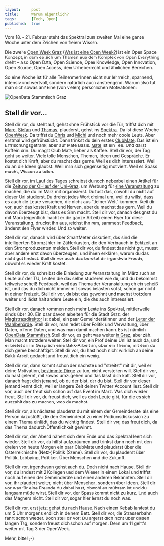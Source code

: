 ```yaml
---
layout: 	post
title: 		Warum eigentlich?
tags: 		[Tech, Open]
published: 	true
---
```


Vom 18. – 21. Februar steht das Spektral zum zweiten Mal eine ganze Woche unter dem Zeichen von freiem Wissen. 

Die zweite [Open Week Graz](http://openscience.alpine-geckos.at/working-group/hackathon/die-zweite-woche-rund-um-openness-in-graz/) ([Was ist eine Open Week?](http://openscience.alpine-geckos.at/event/open-week/)) ist ein Open Space Konzept, in dem es sich um Themen aus dem Komplex von Open Everything dreht – also Open Data, Open Science, Open Knowledge, Open Innovation, Open Source, Open Access, dem Urheberrecht und ähnlichen Bereichen.

So eine Woche ist für alle TeilnehmerInnen nicht nur lehrreich, spannend, intensiv und wertvoll, sondern natürlich auch anstrengend. Warum also tut man sich sowas an? Eine (von vielen) persönlichen Motivationen:

![OpenData Stammtisch Graz](http://2904.cc/blogimg/owg13/opendatastammtisch.jpg)

## Stell dir vor...

Stell dir vor, du steht auf, gehst ohne Frühstück vor die Tür, triffst dich mit [Marc](https://twitter.com/murdelta), [Stefan](https://twitter.com/stefankasberger) und [Thomas](https://twitter.com/socialhack), plauderst, gehst ins [Spektral](http://spektral.at/). Da ist diese Woche [OpenWeek](http://openscience.alpine-geckos.at/events/open-week-graz-2/). Da triffst du [Chris](https://twitter.com/chris_kittel) und [Michi](https://twitter.com/osmgraz) und noch mehr coole Leute. Aber erstmal wird gefrühstückt. Dann trinkst du dein erstes [ClubMate](http://de.wikipedia.org/wiki/Club-Mate). Das ist ein Erfrischungsgetränk, aber auf Mate Basis. [Mate](http://de.wikipedia.org/wiki/Mate) ist ein Tee. Und da ist Koffein drin. Du magst Club Mate, lieber als Kaffee. Stell dir vor, der Tag geht so weiter. Viele tolle Menschen, Themen, Ideen und Gespräche. Er kostet dich Kraft, aber du machst das gerne. Weil es dich interessiert. Weil du an die Ideen glaubst. Weil man sich gegenseitig motiviert. Weil es Spass macht, Wissen zu teilen.

Stell dir vor, im Lauf des Tages schreibst du noch nebenbei einen Artikel für die [Zeitung der ÖH auf der Uni-Graz](http://www.libelle.me/), um Werbung für [eine Veranstaltung](https://www.cryptoparty.at/graz) zu machen, die du im März mit organisierst. Du tust das, obwohl du nicht auf dieser Uni studierst. Du drehst jedes Wort dreimal um, weil du willst, dass es auch die Leute verstehen, die nicht aus "deiner Welt" kommen. Stell dir vor, auch das kostet Kraft und Nerven, aber du machst das gern. Weil du davon überzeugt bist, dass es Sinn macht. Stell dir vor, danach designst du mit Marc (eigentlich macht er die ganze Arbeit) einen Flyer für diese Veranstaltung, druckst ihn aus, reichst ihn rum, sammelst Feedback, änderst den Flyer wieder. Und so weiter. 

Stell dir vor, danach wird über SmartMeter diskutiert, das sind die intelligenten Stromzähler im Zählerkasten, die den Verbrauch in Echtzeit an den Stromproduzenten melden. Stell dir vor, du findest das nicht gut, musst aber andere erst davon überzeugen, und ihnen erklären, warum du das nicht gut findest. Stell dir vor auch das bereitet dir irgendwie Freude, obwohl es wieder Kraft kostet. 

Stell dir vor, du schreibst die Einladung zur Veranstaltung im März auch an Leute auf der TU, Leuten die das selbe studieren wie du, und du bekommst teilweise scheiß Feedback, weil das Thema der Veranstaltung eh ein scheiß ist, und das du dich nicht immer mit sowas belasten sollst, schon gar nicht in deiner Freizeit. Stell dir vor, du bist das gewohnt und machst trotzdem weiter und lädst halt andere Leute ein, die das auch interessiert.

Stell dir vor, danach kommen noch mehr Leute ins Spektral, mittlerweile sinds über 30. Ein paar davon arbeiten für die Stadt Graz, der [Magistratsdirektor](http://www.graz.at/cms/ziel/232910/DE/) ist dabei, ein paar GemeinderätInnen und der [Leiter der Wahlbehörde](http://www.graz.at/cms/ziel/313339/DE/). Stell dir vor, man redet über Politik und Verwaltung, über Daten, offene Daten, und was man damit machen kann. Es ist nämlich [OpenData Stammtisch](http://data.graz.gv.at/aktuelles/openness-fuer-die-grazer-stadtverwaltung-dritter-offener-open-government-data-stammtisch).Stell dir vor, es geht was weiter [in Graz](http://data.graz.gv.at/), aber zäh. Man macht trotzdem weiter. Stell dir vor, ein Prof deiner Uni ist auch da, und er bietet dir im Gespräch eine Bakk-Arbeit an, über ein Thema, mit dem du dich gerne beschäftigst. Stell dir vor, du hast noch nicht wirklich an deine Bakk-Arbeit gedacht und freust dich ein wenig. 

Stell dir vor, dann kommt schon der nächste und "streitet" mit dir, weil er deine Motivation, [bestimmte Dinge](http://www.wirspeichernnicht.de/) zu tun, nicht verstehen will. Stell dir vor, du hast gelernt, mit sowas umzugehen und das lässt dich kalt. Stell dir vor, danach fragt dich jemand, ob du der bist, der du bist. Stell dir vor dieser jemand kennt dich, weil er längere Zeit deinen Twitter Account liest. Stell dir vor, auch der freut sich schon auf das Event im März. Was dich wieder freut. Stell dir vor, du freust dich, weil es doch Leute gibt, für die es sich auszahlt das zu machen, was du machst. 

Stell dir vor, als nächstes plauderst du mit einem der Gemeinderäte, als eine Person dazustößt, die den Gemeinderat zu einer Podiumsdiskussion zu einem Thema einlädt, das du wichtig findest. Stell dir vor, das freut dich, da das Thema dadurch Öffentlichkeit gewinnt. 

Stell dir vor, der Abend nähert sich dem Ende und das Spektral leert sich wieder. Stell dir vor, du hilfst aufzuräumen und trinkst dann noch mit den dreien von heute Morgen ein paar ClubMate und plauderst über die Österreichische (Netz-)Politik (Szene). Stell dir vor, du plauderst über Politik, Lobbying, Politiker. Über Menschen und die Zukunft. 

Stell dir vor, irgendwann gehst auch du. Doch nicht nach Hause. Stell dir vor, du landest mit 2 Kollegen und dem Wiener in einem Lokal und triffst noch auf einen der Gemeinderäte und einen anderen Bekannten.  Stell dir vor, ihr plaudert weiter, nicht über Menschen, sondern über Ideen. Stell dir vor was für eine Freunde du dabei hast, obwohl es mühsam ist und du langsam müde wirst. Stell dir vor, der Spass kommt nicht zu kurz. Und auch das Magners nicht. Stell dir vor, sogar hier lernst du noch was. 

Stell dir vor, erst jetzt gehst du nach Hause. Nach einem Kebab landest du um 5 Uhr morgens endlich in deinem Bett. Stell dir vor, die Strassenbahn fährt schon wieder. Doch stell dir vor: Du ärgerst dich nicht über diesen langen Tag, sondern freust dich schon auf morgen. Denn um 11 geht's weiter mit Tag 3 der OpenWeek.

Mehr, bitte! ;-)
